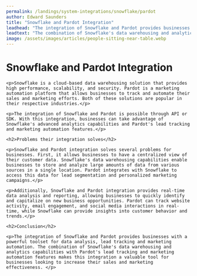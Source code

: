 ```yaml
---
permalink: /landings/system-integrations/snowflake/pardot
author: Edward Saunders
title: "Snowflake and Pardot Integration"
leadhead: "The integration of Snowflake and Pardot provides businesses with a powerful toolset for data analysis, lead tracking and marketing automation"
leadtext: "The combination of Snowflake's data warehousing and analytics capabilities with Pardot's lead tracking and marketing automation features makes this integration a valuable tool for businesses looking to increase their sales and marketing effectiveness."
image: /assets/images/articles/people-sitting-near-table.webp
---
```

<div class="arttext">
	<h1>Snowflake and Pardot Integration</h1>
	
	<p>Snowflake is a cloud-based data warehousing solution that provides high performance, scalability, and security. Pardot is a marketing automation platform that allows businesses to track and automate their sales and marketing efforts. Both of these solutions are popular in their respective industries.</p>

	<p>The integration of Snowflake and Pardot is possible through API or SDK. With this integration, businesses can take advantage of Snowflake's advanced analytics capabilities and Pardot's lead tracking and marketing automation features.</p>

	<h2>Problems their integration solves</h2>

	<p>Snowflake and Pardot integration solves several problems for businesses. First, it allows businesses to have a centralized view of their customer data. Snowflake's data warehousing capabilities enable businesses to store and analyze large amounts of data from various sources in a single location. Pardot integrates with Snowflake to access this data for lead segmentation and personalized marketing campaigns.</p>

	<p>Additionally, Snowflake and Pardot integration provides real-time data analysis and reporting, allowing businesses to quickly identify and capitalize on new business opportunities. Pardot can track website activity, email engagement, and social media interactions in real-time, while Snowflake can provide insights into customer behavior and trends.</p>

	<h2>Conclusion</h2>

	<p>The integration of Snowflake and Pardot provides businesses with a powerful toolset for data analysis, lead tracking and marketing automation. The combination of Snowflake's data warehousing and analytics capabilities with Pardot's lead tracking and marketing automation features makes this integration a valuable tool for businesses looking to increase their sales and marketing effectiveness. </p>

</div>